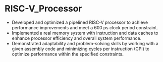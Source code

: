 # RISC-V_Processor
- Developed and optimized a pipelined RISC-V processor to achieve performance improvements and meet a 600 ps clock period constraint.
- Implemented a real memory system with instruction and data caches to enhance processor efficiency and overall system performance.
- Demonstrated adaptability and problem-solving skills by working with a given assembly code and minimizing cycles per instruction (CPI) to optimize performance within the specified constraints.